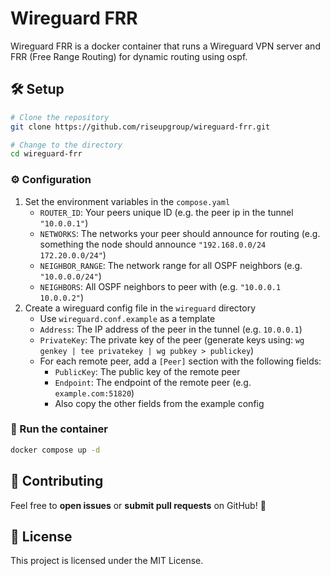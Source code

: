 # Wireguard FRR

Wireguard FRR is a docker container that runs a Wireguard VPN server and FRR (Free Range Routing) for dynamic routing using ospf.

## 🛠️ Setup

```bash
# Clone the repository
git clone https://github.com/riseupgroup/wireguard-frr.git

# Change to the directory
cd wireguard-frr
```

### ⚙️ Configuration

1. Set the environment variables in the `compose.yaml`
    - `ROUTER_ID`: Your peers unique ID (e.g. the peer ip in the tunnel `"10.0.0.1"`)
    - `NETWORKS`: The networks your peer should announce for routing (e.g. something the node should announce `"192.168.0.0/24 172.20.0.0/24"`)
    - `NEIGHBOR_RANGE`: The network range for all OSPF neighbors (e.g. `"10.0.0.0/24"`)
    - `NEIGHBORS`: All OSPF neighbors to peer with (e.g. `"10.0.0.1 10.0.0.2"`)
2. Create a wireguard config file in the `wireguard` directory
    - Use `wireguard.conf.example` as a template
    - `Address`: The IP address of the peer in the tunnel (e.g. `10.0.0.1`)
    - `PrivateKey`: The private key of the peer (generate keys using: `wg genkey | tee privatekey | wg pubkey > publickey`)
    - For each remote peer, add a `[Peer]` section with the following fields:
        - `PublicKey`: The public key of the remote peer
        - `Endpoint`: The endpoint of the remote peer (e.g. `example.com:51820`)
        - Also copy the other fields from the example config

### 🚀 Run the container

```bash
docker compose up -d
```

## 📢 Contributing

Feel free to **open issues** or **submit pull requests** on GitHub! 🚀

## 📜 License

This project is licensed under the MIT License.
